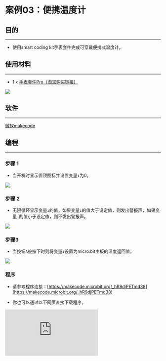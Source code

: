 ﻿# 案例03：便携温度计

## 目的
---
- 使用smart coding kit手表套件完成可穿戴便携式温度计。

## 使用材料
---

- 1 x [手表套件Pro（淘宝购买链接）](https://item.taobao.com/item.htm?ft=t&id=582042009614)




![](https://wiki-media-ef.oss-cn-hongkong.aliyuncs.com/docs/microbit/getting-started/microbit-smart-coding-kit/images/smart_coding_kit_case_03_01.png)



## 软件
---

[微软makecode](https://makecode.microbit.org/#)

## 编程
---
### 步骤 1

- 当开机时显示置顶图标并设置变量`i`为0。


![](https://wiki-media-ef.oss-cn-hongkong.aliyuncs.com/docs/microbit/getting-started/microbit-smart-coding-kit/images/smart_coding_kit_case_03_02.png)



### 步骤 2

- 无限循环显示变量`i`的值，如果变量`i`的值大于设定值，则发出警报声，如果变量`i`的值小于设定值，则不发出警报声。




![](https://wiki-media-ef.oss-cn-hongkong.aliyuncs.com/docs/microbit/getting-started/microbit-smart-coding-kit/images/smart_coding_kit_case_03_03.png)


### 步骤3

- 当按钮`A`被按下时则将变量`i`设置为micro:bit主板的温度返回值。


![](https://wiki-media-ef.oss-cn-hongkong.aliyuncs.com/docs/microbit/getting-started/microbit-smart-coding-kit/images/smart_coding_kit_case_03_04.png)



### 程序
- 请参考程序连接：[https://makecode.microbit.org/_hR9djPETmd38](https://makecode.microbit.org/_hR9djPETmd38)

- 你也可以通过以下网页直接下载程序。

<div
    style={{
        position: 'relative',
        paddingBottom: '60%',
        overflow: 'hidden',
    }}
>
    <iframe
        src="https://makecode.microbit.org/_hR9djPETmd38"
        frameborder="0"
        sandbox="allow-popups allow-forms allow-scripts allow-same-origin"
        style={{
            position: 'absolute',
            width: '100%',
            height: '100%',
        }}
    />
</div>


## 结论
---

- 按下按钮`A`获取当前温度并显示。


## 思考
---


## 常见问题
---
问：有时候温度明显低于20度，显示的数值更高？

答：micro:bit获取的温度为主板芯片温度，并不是环境温度。当主板运行时间过久等芯片会明显发热。

## 相关阅读
---
